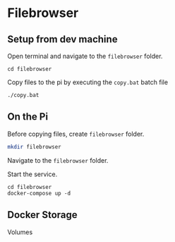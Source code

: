 # Filebrowser


## Setup from dev machine

Open terminal and navigate to the `filebrowser` folder.

```
cd filebrowser
```

Copy files to the pi by executing the `copy.bat` batch file

```
./copy.bat
```


## On the Pi

Before copying files, create `filebrowser` folder.

```bash
mkdir filebrowser
```

Navigate to the `filebrowser` folder.

Start the service.

```base
cd filebrowser
docker-compose up -d
```


## Docker Storage

Volumes
